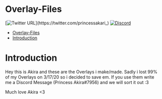# Overlay-Files

[![Twitter URL](https://img.shields.io/twitter/url?label=Follow%20me&style=social&url=https%3A%2F%2Ftwitter.com%2Fprincessakari_)](https://twitter.com/princessakari_)
[![Discord](https://img.shields.io/discord/622504866132000768?logo=Discord)](https://discord.gg/8AyNesa)


* [Overlay-Files](#overlay-files)
* [Introduction](#introduction)

# Introduction

 Hey this is Akira and these are the Overlays i make/made.
 Sadly i lost 99% of my Overlays on 3/17/20 so i decided to save em.
 If you use them write me a Discord Message (Princess Akira#7956) and we will sort it out :3

 Much love Akira <3
